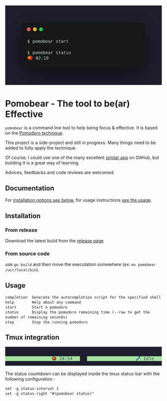 ![Pomobear usage](/assets/pomobear-usage.png)

# Pomobear - The tool to be(ar) Effective

`pomobear` is a command line tool to help being focus & effective. It is based on the [Pomodoro technique](https://en.wikipedia.org/wiki/Pomodoro_Technique). 

This project is a side-project and still in progress. Many things need to be added to fully apply the technique.

Of course, I could use one of the many excellent [similar app](https://github.com/topics/pomodoro) on GitHub, but building it is a great way of learning.

Advices, feedbacks and code reviews are welcomed.

## Documentation

For [installation options see below](#installation), for usage instructions [see the usage](#usage).

## Installation

### From release

Download the latest build from the [release page](https://github.com/GuillaumeCasbas/pomobear/releases/lastest)

### From source code

use `go build` and then move the executation somewhere (ex: `mv pomobear /usr/local/bin`).

## Usage

```
completion  Generate the autocompletion script for the specified shell
help        Help about any command
start       Start a pomodoro
status      Display the pomodoro remaining time (--raw to get the number of remaining seconds)
stop        Stop the running pomodoro
```

## Tmux integration


![Tmux integration example](/assets/pomobear-tmux.png)

The status countdown can be displayed inside the tmux status-bar with the following configuration :

```
set -g status-interval 1
set -g status-right "#(pomobear status)"

```
